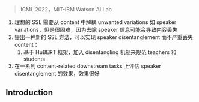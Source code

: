 > ICML 2022，MIT-IBM Watson AI Lab
<!-- 翻译 & 理解 -->
<!-- Self-supervised learning (SSL) in speech involves training a speech representation network on a large-scale unannotated speech corpus, and then applying the learned representations to down- stream tasks. Since the majority of the down- stream tasks of SSL learning in speech largely fo- cus on the content information in speech, the most desirable speech representations should be able to disentangle unwanted variations, such as speaker variations, from the content. However, disentan- gling speakers is very challenging, because remov- ing the speaker information could easily result in a loss of content as well, and the damage of the latter usually far outweighs the benefit of the for- mer. In this paper, we propose a new SSL method that can achieve speaker disentanglement without severe loss of content. Our approach is adapted from the HuBERT framework, and incorporates disentangling mechanisms to regularize both the teachers (masked prediction labels) and the stu- dents (learned representations). We evaluate the benefit of speaker disentanglement on a set of content-related downstream tasks, and observe a consistent and notable performance advantage of our speaker-disentangled representations.1 -->
1. 理想的 SSL 需要从 content 中解耦 unwanted variations 如 speaker variations，但是很困难，因为去除 speaker 信息可能会导致内容丢失
2. 提出一种新的 SSL 方法，可以实现 speaker disentanglement 而不严重丢失 content：
    1. 基于 HuBERT 框架，加入 disentangling 机制来规范 teachers 和 students
3. 在一系列 content-related downstream tasks 上评估 speaker disentanglement 的效果，效果很好

## Introduction
<!--  -->